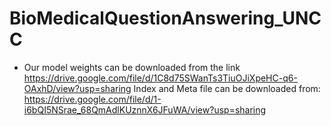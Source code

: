 # BioMedicalQuestionAnswering_UNCC

- Our model weights can be downloaded from the link
https://drive.google.com/file/d/1C8d75SWanTs3TiuOJiXpeHC-q6-OAxhD/view?usp=sharing
Index and Meta file can be downloaded from:
https://drive.google.com/file/d/1-i6bQI5NSrae_68QmAdlKUznnX6JFuWA/view?usp=sharing
